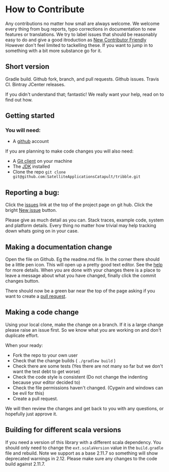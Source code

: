 # How to Contribute

Any contributions no matter how small are always welcome. We welcome every thing from bug reports, typo corrections in 
documentation to new features or translations. We try to label issues that should be reasonably easy to do and give a good itroduction
as [New Contributor Friendly](https://github.com/SatelliteApplicationsCatapult/tribble/issues?q=is%3Aissue+is%3Aopen+label%3A%22New+Contributor+Friendly%22) 
However don't feel limited to tackelling these. If you want to jump in to something with a bit more substance go for it.

## Short version
Gradle build. Github fork, branch, and pull requests. Github issues. Travis CI. Bintray JCenter releases.

If you didn't understand that; fantastic! We really want your help, read on to find out how.

## Getting started

### You will need: 
* A [github](https://github.com/) account

If you are planning to make code changes you will also need: 

* A [Git client](https://git-scm.com/book/en/v2/Getting-Started-Installing-Git) on your machine
* The [JDK](https://docs.oracle.com/javase/8/docs/technotes/guides/install/install_overview.html) installed 
* Clone the repo `git clone git@github.com:SatelliteApplicationsCatapult/tribble.git`
 
## Reporting a bug:
Click the [issues](https://github.com/SatelliteApplicationsCatapult/tribble/issues) link at the top of the project page 
on git hub. Click the bright [New issue](https://github.com/SatelliteApplicationsCatapult/tribble/issues/new) button. 

Please give as much detail as you can. Stack traces, example code, system and platform details. Every thing no matter how
trivial may help tracking down whats going on in your case.

## Making a documentation change

Open the file on Github. Eg the readme.md file. In the corner there should be a little pen icon. This will open up a 
pretty good text editor. See the [help](https://help.github.com/categories/writing-on-github/) for more details. When 
you are done with your changes there is a place to leave a message about what you have changed, finally click the commit 
changes button. 

There should now be a green bar near the top of the page asking if you want to create a 
[pull request](https://help.github.com/articles/about-pull-requests/).

## Making a code change

Using your local clone, make the change on a branch. If it is a large change please raise an issue first. So we know what you are 
working on and don't duplicate effort. 

When your ready:
* Fork the repo to your own user
* Check that the change builds ( `./gradlew build` )
* Check there are some tests (Yes there are not many so far but we don't want the test debt to get worse)
* Check the code style is consistent (Do not change the indenting because your editor decided to)
* Check the file permissions haven't changed. (Cygwin and windows can be evil for this)
* Create a pull request.

We will then review the changes and get back to you with any questions, or hopefully just approve it.

## Building for different scala versions

If you need a version of this library with a different scala dependency. You should only need to change the 
`ext.scalaVersion` value in the `build.gradle` file and rebuild. Note we support as a base 2.11.7 so something will show
 deprecated warnings in 2.12. Please make sure any changes to the code build against 2.11.7. 
